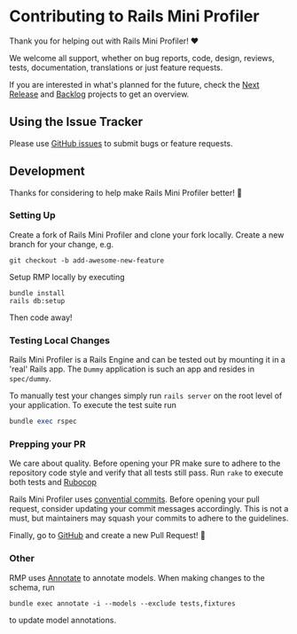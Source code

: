 # Contributing to Rails Mini Profiler

Thank you for helping out with Rails Mini Profiler! :heart:

We welcome all support, whether on bug reports, code, design, reviews, tests,
documentation, translations or just feature requests.

If you are interested in what's planned for the future, check the [Next Release](https://github.com/hschne/rails-mini-profiler/projects/1) and [Backlog](https://github.com/hschne/rails-mini-profiler/projects/2) projects to get an overview.

## Using the Issue Tracker

Please use [GitHub issues](https://github.com/wagtail/wagtail/issues) to submit bugs or feature requests. 

## Development

Thanks for considering to help make Rails Mini Profiler better! :raised_hands:

### Setting Up

Create a fork of Rails Mini Profiler and clone your fork locally. Create a new branch for your change, e.g.

```shell
git checkout -b add-awesome-new-feature
```

Setup RMP locally by executing 

```
bundle install
rails db:setup
```

Then code away!

### Testing Local Changes

Rails Mini Profiler is a Rails Engine and can be tested out by mounting it in a 'real' Rails app. The `Dummy` application
is such an app and  resides in `spec/dummy`. 

To manually test your changes simply run `rails server` on the root level of your application. To execute the test suite
run 

```ruby
bundle exec rspec
```

### Prepping your PR

We care about quality. Before opening your PR make sure to adhere to the repository code style and verify that all tests
still pass. Run `rake` to execute both tests and [Rubocop](https://github.com/rubocop/rubocop)

Rails Mini Profiler uses [convential commits](https://www.conventionalcommits.org/en/v1.0.0/#summary). Before opening your pull request,
consider updating your commit messages accordingly. This is not a must, but maintainers may squash your commits to adhere to the guidelines.

Finally, go to [GitHub](https://github.com/hschne/rails-mini-profiler) and create a new Pull Request! :rocket:

### Other

RMP uses [Annotate](https://github.com/ctran/annotate_models) to annotate models. When making changes to the schema, run

```
bundle exec annotate -i --models --exclude tests,fixtures 
```

to update model annotations.


